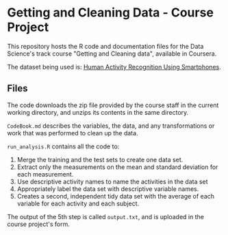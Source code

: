 # Getting and Cleaning Data - Course Project

This repository hosts the R code and documentation files for the Data Science's track course "Getting and Cleaning data", available in Coursera.

The dataset being used is: [Human Activity Recognition Using Smartphones](http://archive.ics.uci.edu/ml/datasets/Human+Activity+Recognition+Using+Smartphones).

## Files

The code downloads the zip file provided by the course staff in the current working directory, and unzips its contents in the same directory.

`CodeBook.md` describes the variables, the data, and any transformations or work that was performed to clean up the data.

`run_analysis.R` contains all the code to:

1. Merge the training and the test sets to create one data set.
2. Extract only the measurements on the mean and standard deviation for each measurement. 
3. Use descriptive activity names to name the activities in the data set
4. Appropriately label the data set with descriptive variable names. 
5. Creates a second, independent tidy data set with the average of each variable for each activity and each subject.

The output of the 5th step is called `output.txt`, and is uploaded in the course project's form.